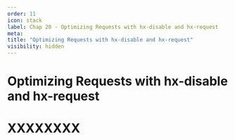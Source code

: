 ```yaml
---
order: 11
icon: stack
label: Chap 20 - Optimizing Requests with hx-disable and hx-request
meta:
title: "Optimizing Requests with hx-disable and hx-request"
visibility: hidden
---
```

# Optimizing Requests with hx-disable and hx-request



# XXXXXXXX

